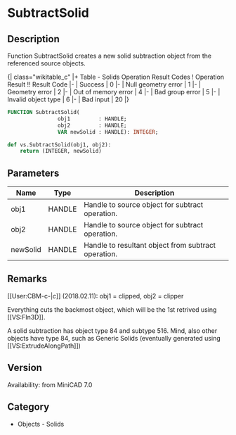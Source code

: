 # SubtractSolid

## Description
Function SubtractSolid creates a new solid subtraction object from the referenced source objects.

{| class="wikitable_c"
|+ Table - Solids Operation Result Codes
! Operation Result !! Result Code
|-
| Success
| 0
|-
| Null geometry error
| 1
|-
| Geometry error
| 2
|-
| Out of memory error
| 4
|-
| Bad group error
| 5
|-
| Invalid object type
| 6
|-
| Bad input
| 20
|}

```pascal
FUNCTION SubtractSolid(
				obj1         : HANDLE;
				obj2         : HANDLE;
				VAR newSolid : HANDLE): INTEGER;
```

```python
def vs.SubtractSolid(obj1, obj2):
    return (INTEGER, newSolid)
```

## Parameters
|Name|Type|Description|
|---|---|---|
|obj1|HANDLE|Handle to source object for subtract operation.|
|obj2|HANDLE|Handle to source object for subtract operation.|
|newSolid|HANDLE|Handle to resultant object from subtract operation.|

## Remarks
[[User:CBM-c-|_c_]] (2018.02.11):  obj1 = clipped, obj2 = clipper

Everything cuts the backmost object, which will be the 1st retrived using [[VS:FIn3D]].

A solid subtraction has object type 84 and subtype 516. Mind, also other objects have type 84, such as Generic Solids (eventually generated using [[VS:ExtrudeAlongPath]])

## Version
Availability: from MiniCAD 7.0

## Category
* Objects - Solids


